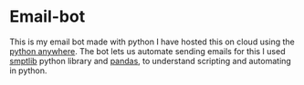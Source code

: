 # Email-bot
This is my email bot made with python I have hosted this on cloud using the [python anywhere](https://www.pythonanywhere.com/user/yashi9cloud/).
The bot lets us automate sending emails for this I used [smptlib](https://docs.python.org/3/library/smtplib.html) python library and [pandas](https://pandas.pydata.org/docs/), to understand scripting and automating in python.
